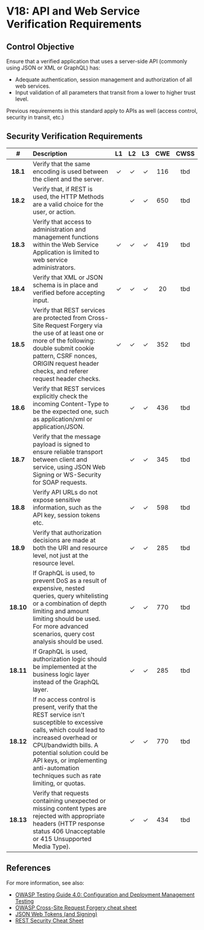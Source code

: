 # V18: API and Web Service Verification Requirements

## Control Objective

Ensure that a verified application that uses a server-side API (commonly using JSON or XML or GraphQL) has:

* Adequate authentication, session management and authorization of all web services.
* Input validation of all parameters that transit from a lower to higher trust level.

Previous requirements in this standard apply to APIs as well (access control, security in transit, etc.)

## Security Verification Requirements

| # | Description | L1 | L2 | L3 | CWE | CWSS |
| :---: | :--- | :---: | :---:| :---: | :---: | :---: |
| **18.1** | Verify that the same encoding is used between the client and the server. | ✓ | ✓ | ✓ | 116 | tbd | 
| **18.2** | Verify that, if REST is used, the HTTP Methods are a valid choice for the user, or action. |  | ✓ | ✓ | 650 | tbd | 
| **18.3** | Verify that access to administration and management functions within the Web Service Application is limited to web service administrators. | ✓ | ✓ | ✓ | 419 | tbd | 
| **18.4** | Verify that XML or JSON schema is in place and verified before accepting input. | ✓ | ✓ | ✓ | 20 | tbd | 
| **18.5** | Verify that REST services are protected from Cross-Site Request Forgery via the use of at least one or more of the following: double submit cookie pattern, CSRF nonces, ORIGIN request header checks, and referer request header checks. | ✓ | ✓ | ✓ | 352 | tbd |
| **18.6** | Verify that REST services explicitly check the incoming Content-Type to be the expected one, such as application/xml or application/JSON. |  | ✓ | ✓ | 436 | tbd | 
| **18.7** | Verify that the message payload is signed to ensure reliable transport between client and service, using JSON Web Signing or WS-Security for SOAP requests. |  | ✓ | ✓ | 345 | tbd |
| **18.8** | Verify API URLs do not expose sensitive information, such as the API key, session tokens etc. |  | ✓ | ✓ | 598 | tbd | 
| **18.9** | Verify that authorization decisions are made at both the URI and resource level, not just at the resource level. |  | ✓ | ✓ | 285 | tbd | 
| **18.10** | If GraphQL is used, to prevent DoS as a result of expensive, nested queries, query whitelisting or a combination of depth limiting and amount limiting should be used. For more advanced scenarios, query cost analysis should be used. |  | ✓ | ✓ | 770 | tbd | 
| **18.11** | If GraphQL is used, authorization logic should be implemented at the business logic layer instead of the GraphQL layer. |  | ✓ | ✓ | 285 | tbd | 
| **18.12** | If no access control is present, verify that the REST service isn't susceptible to excessive calls, which could lead to increased overhead or CPU/bandwidth bills. A potential solution could be API keys, or implementing anti-automation techniques such as rate limiting, or quotas. |  | ✓ | ✓ | 770 | tbd | 
| **18.13** | Verify that requests containing unexpected or missing content types are rejected with appropriate headers (HTTP response status 406 Unacceptable or 415 Unsupported Media Type). |  | ✓ | ✓ | 434 | tbd | 

## References

For more information, see also:

* [OWASP Testing Guide 4.0: Configuration and Deployment Management Testing](https://www.owasp.org/index.php/Testing_for_configuration_management)
* [OWASP Cross-Site Request Forgery cheat sheet](https://www.owasp.org/index.php/Cross-Site_Request_Forgery_(CSRF)_Prevention_Cheat_Sheet)
* [JSON Web Tokens (and Signing)](https://jwt.io/)
* [REST Security Cheat Sheet](https://www.owasp.org/index.php/REST_Security_Cheat_Sheet)
